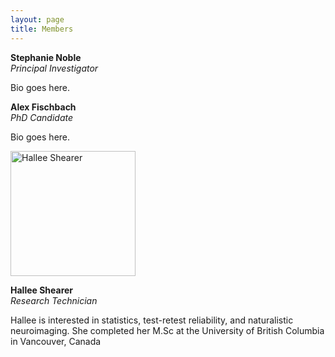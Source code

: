 ```yaml
---
layout: page
title: Members
---
```



**Stephanie Noble**  
_Principal Investigator_

Bio goes here.


**Alex Fischbach**  
_PhD Candidate_

Bio goes here.

<img src="img/hallee.jpg" alt="Hallee Shearer" width="200">

**Hallee Shearer**  
_Research Technician_

Hallee is interested in statistics, test-retest reliability, and naturalistic neuroimaging. She completed her M.Sc at the University of British Columbia in Vancouver, Canada 
